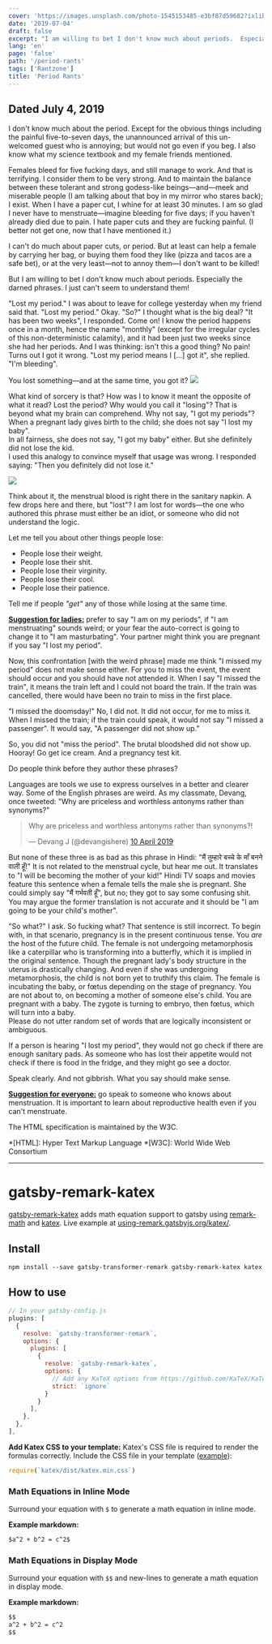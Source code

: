 ```yaml
---
cover: 'https://images.unsplash.com/photo-1545153485-e3bf87d59682?ixlib=rb-1.2.1&q=80&fm=jpg&crop=entropy&cs=tinysrgb&w=1080&fit=max&ixid=eyJhcHBfaWQiOjExNzczfQ'
date: '2019-07-04'
draft: false
excerpt: "I am willing to bet I don't know much about periods.  Especially the darned phrases.  I just can't seem to understand them!"
lang: 'en'
page: 'false'
path: '/period-rants'
tags: ['Rantzone']
title: 'Period Rants'
---
```


## Dated July 4, 2019

I don't know much about the period. Except for the obvious things including the painful five-to-seven days, the unannounced arrival of this un-welcomed guest who is annoying; but would not go even if you beg. I also know what my science textbook and my female friends mentioned.

Females bleed for five fucking days, and still manage to work. And that is terrifying. I consider them to be very strong. And to maintain the balance between these tolerant and strong godess-like beings&mdash;and&mdash;meek and miserable people (I am talking about that boy in my mirror who stares back); I exist. When I have a paper cut, I whine for at least 30 minutes. I am so glad I never have to menstruate&mdash;imagine bleeding for five days; if you haven't already died due to pain. I hate paper cuts and they are fucking painful. (I better not get one, now that I have mentioned it.)

I can't do much about paper cuts, or period. But at least can help a female by carrying her bag, or buying them food they like (pizza and tacos are a safe bet), or at the very least&mdash;not to annoy them&mdash;I don't want to be killed!

But I am willing to bet I don't know much about periods. Especially the darned phrases. I just can't seem to understand them!

"Lost my period." I was about to leave for college yesterday when my friend said that. "Lost my period." Okay. "So?" I thought what is the big deal? "It has been two weeks", I responded. Come on! I know the period happens once in a month, hence the name "monthly" (except for the irregular cycles of this non-deterministic calamity), and it had been just two weeks since she had her periods. And I was thinking: isn't this a good thing? No pain! Turns out I got it wrong. "Lost my period means I [...] got it", she replied. "I'm bleeding".

You lost something&mdash;and at the same time, you got it?
![](https://i.imgur.com/ZY79GGJ.jpg)

What kind of sorcery is that? How was I to know it meant the opposite of what it read? Lost the period? Why would you call it "losing"? That is beyond what my brain can comprehend. Why not say, "I got my periods"? When a pregnant lady gives birth to the child; she does not say "I lost my baby". <br/>In all fairness, she does not say, "I got my baby" either. But she definitely did not lose the kid.<br/>I used this analogy to convince myself that usage was wrong. I responded saying: "Then you definitely did not lose it."

![](https://i.imgur.com/aVCYHch.jpg)

Think about it, the menstrual blood is right there in the sanitary napkin. A few drops here and there, but "lost"? I am lost for words&mdash;the one who authored this phrase must either be an idiot, or someone who did not understand the logic.

Let me tell you about other things people lose:

- People lose their weight.
- People lose their shit.
- People lose their virginity.
- People lose their cool.
- People lose their patience.

Tell me if people _"get"_ any of those while losing at the same time.

<u>**Suggestion for ladies:**</u> prefer to say "I am on my periods", if "I am menstruating" sounds weird; or your fear the auto-correct is going to change it to "I am masturbating". Your partner might think you are pregnant if you say "I lost my period".

Now, this confrontation [with the weird phrase] made me think "I missed my period" does not make sense either. For you to miss the event, the event should occur and you should have not attended it. When I say "I missed the train", it means the train left and I could not board the train. If the train was cancelled, there would have been no train to miss in the first place.

"I missed the doomsday!" No, I did not. It did not occur, for me to miss it.<br/>When I missed the train; if the train could speak, it would not say "I missed a passenger". It would say, "A passenger did not show up."

So, you did not "miss the period". The brutal bloodshed did not show up. Hooray! Go get ice cream. And a pregnancy test kit.

Do people think before they author these phrases?

Languages are tools we use to express ourselves in a better and clearer way. Some of the English phrases are weird. As my classmate, Devang, once tweeted: "Why are priceless and worthless antonyms rather than synonyms?"

<blockquote class="twitter-tweet" data-lang="en-gb"><p lang="en" dir="ltr">Why are priceless and worthless antonyms rather than synonyms?!</p>&mdash; Devang J (@devangishere) <a href="https://twitter.com/devangishere/status/1115831423963947009?ref_src=twsrc%5Etfw">10 April 2019</a></blockquote>
<script async src="https://platform.twitter.com/widgets.js" charset="utf-8"></script>

But none of these three is as bad as this phrase in Hindi: "मैं तुम्हारे बच्चे के माँ बनने वाली हूँ!" It is not related to the menstrual cycle, but hear me out. It translates to "I will be becoming the mother of your kid!" Hindi TV soaps and movies feature this sentence when a female tells the male she is pregnant. She could simply say "मैं गर्भवती हूँ", but no; they got to say some confusing shit. You may argue the former translation is not accurate and it should be "I am going to be your child's mother".

"So what?" I ask. So fucking what? That sentence is still incorrect. To begin with, in that scenario, pregnancy is in the present continuous tense. You _are_ the host of the future child. The female is not undergoing metamorphosis like a caterpillar who is transforming into a butterfly, which it is implied in the original sentence. Though the pregnant lady's body structure in the uterus is drastically changing. And even if she was undergoing metamorphosis, the child is not born yet to truthify this claim. The female is incubating the baby, or fœtus depending on the stage of pregnancy. You are not about to, on becoming a mother of someone else's child. You are pregnant with a baby. The zygote is turning to embryo, then fœtus, which will turn into a baby.<br/>Please do not utter random set of words that are logically inconsistent or ambiguous.

If a person is hearing "I lost my period", they would not go check if there are enough sanitary pads. As someone who has lost their appetite would not check if there is food in the fridge, and they might go see a doctor.

Speak clearly. And not gibbrish. What you say should make sense.

<u>**Suggestion for everyone:**</u> go speak to someone who knows about menstruation. It is important to learn about reproductive health even if you can't menstruate.

The HTML specification
is maintained by the W3C.

*[HTML]: Hyper Text Markup Language
*[W3C]:  World Wide Web Consortium


---

# gatsby-remark-katex

[gatsby-remark-katex][1] adds math equation support to gatsby using
[remark-math][2] and [katex][3]. Live example at [using-remark.gatsbyjs.org/katex/](https://using-remark.gatsbyjs.org/katex/).

## Install

`npm install --save gatsby-transformer-remark gatsby-remark-katex katex`

## How to use

```javascript
// In your gatsby-config.js
plugins: [
  {
    resolve: `gatsby-transformer-remark`,
    options: {
      plugins: [
        {
          resolve: `gatsby-remark-katex`,
          options: {
            // Add any KaTeX options from https://github.com/KaTeX/KaTeX/blob/master/docs/options.md here
            strict: `ignore`
          }
        }
      ],
    },
  },
],
```

**Add Katex CSS to your template:** Katex's CSS file is required to render the formulas correctly. Include the CSS file in your template ([example][4]):

```javascript
require(`katex/dist/katex.min.css`)
```

### Math Equations in Inline Mode

Surround your equation with `$` to generate a math equation in inline mode.

**Example markdown:**

```markdown
$a^2 + b^2 = c^2$
```

### Math Equations in Display Mode

Surround your equation with `$$` and new-lines to generate a math equation in
display mode.

**Example markdown:**

```markdown
$$
a^2 + b^2 = c^2
$$
```

[1]: https://www.gatsbyjs.org/packages/gatsby-remark-katex/
[2]: https://github.com/Rokt33r/remark-math
[3]: https://github.com/Khan/KaTeX
[4]: https://github.com/gatsbyjs/gatsby/blob/master/examples/using-remark/src/templates/template-blog-post.js

